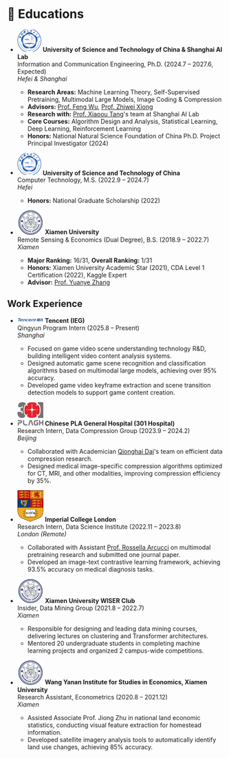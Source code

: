 
# 📖 Educations

- <img src="/images/ustc_logo.png" alt="USTC Logo" width="55"/> **University of Science and Technology of China & Shanghai AI Lab**  
  Information and Communication Engineering, Ph.D. (2024.7 – 2027.6, Expected)  
  *Hefei & Shanghai*
  - **Research Areas:** Machine Learning Theory, Self-Supervised Pretraining, Multimodal Large Models, Image Coding & Compression
  - **Advisors:** [Prof. Feng Wu](https://scholar.google.com/citations?user=5bInRDEAAAAJ&hl=en), [Prof. Zhiwei Xiong](https://scholar.google.com/citations?user=Snl0HPEAAAAJ&hl=en&oi=ao)
  - **Research with:** [Prof. Xiaoou Tang](https://scholar.google.com/citations?user=qpBtpGsAAAAJ&hl=en)'s team at Shanghai AI Lab
  - **Core Courses:** Algorithm Design and Analysis, Statistical Learning, Deep Learning, Reinforcement Learning
  - **Honors:** National Natural Science Foundation of China Ph.D. Project Principal Investigator (2024)

- <img src="/images/ustc_logo.png" alt="USTC Logo" width="55"/> **University of Science and Technology of China**  
  Computer Technology, M.S. (2022.9 – 2024.7)  
  *Hefei*
  - **Honors:** National Graduate Scholarship (2022)

- <img src="/images/xmu_logo.jpeg" alt="XMU Logo" width="60"/> **Xiamen University**  
  Remote Sensing & Economics (Dual Degree), B.S. (2018.9 – 2022.7)  
  *Xiamen*
  - **Major Ranking:** 16/31, **Overall Ranking:** 1/31
  - **Honors:** Xiamen University Academic Star (2021), CDA Level 1 Certification (2022), Kaggle Expert
  - **Advisor:** [Prof. Yuanye Zhang](https://scholar.google.com/citations?user=l1GMXf4AAAAJ&hl=en&oi=ao)

## Work Experience

- <img src="/images/tencent.png" alt="Tencent Logo" width="60"/> **Tencent (IEG)**  
  Qingyun Program Intern (2025.8 – Present)  
  *Shanghai*
  - Focused on game video scene understanding technology R&D, building intelligent video content analysis systems.
  - Designed automatic game scene recognition and classification algorithms based on multimodal large models, achieving over 95% accuracy.
  - Developed game video keyframe extraction and scene transition detection models to support game content creation.

- <img src="/images/301.png" alt="301 Hospital Logo" width="60"/> **Chinese PLA General Hospital (301 Hospital)**  
  Research Intern, Data Compression Group (2023.9 – 2024.2)  
  *Beijing*
  - Collaborated with Academician [Qionghai Dai](https://scholar.google.com/citations?user=CHAajY4AAAAJ&hl=en&oi=ao)'s team on efficient data compression research.
  - Designed medical image-specific compression algorithms optimized for CT, MRI, and other modalities, improving compression efficiency by 35%.

- <img src="/images/IC.png" alt="Imperial College Logo" width="60"/> **Imperial College London**  
  Research Intern, Data Science Institute (2022.11 – 2023.8)  
  *London (Remote)*
  - Collaborated with Assistant [Prof. Rossella Arcucci](https://scholar.google.com/citations?user=oxy2ZQoAAAAJ&hl=en) on multimodal pretraining research and submitted one journal paper.
  - Developed an image-text contrastive learning framework, achieving 93.5% accuracy on medical diagnosis tasks.

- <img src="/images/xmu_logo.jpeg" alt="XMU Logo" width="60"/> **Xiamen University WISER Club**  
  Insider, Data Mining Group (2021.8 – 2022.7)  
  *Xiamen*
  - Responsible for designing and leading data mining courses, delivering lectures on clustering and Transformer architectures.
  - Mentored 20 undergraduate students in completing machine learning projects and organized 2 campus-wide competitions.

- <img src="/images/xmu_logo.jpeg" alt="XMU Logo" width="60"/> **Wang Yanan Institute for Studies in Economics, Xiamen University**  
  Research Assistant, Econometrics (2020.8 – 2021.12)  
  *Xiamen*
  - Assisted Associate Prof. Jiong Zhu in national land economic statistics, conducting visual feature extraction for homestead information.
  - Developed satellite imagery analysis tools to automatically identify land use changes, achieving 85% accuracy.
<br>
